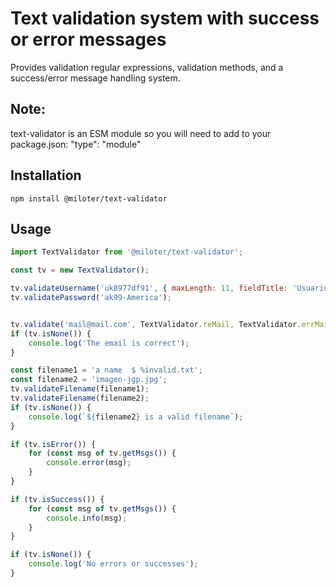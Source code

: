 # Text validation system with success or error messages
Provides validation regular expressions, validation methods, and a success/error message handling system.

## Note:
text-validator is an ESM module so you will need to add to your package.json: "type": "module"

## Installation
```bash/powershell
npm install @miloter/text-validator
```

## Usage
```js
import TextValidator from '@miloter/text-validator';

const tv = new TextValidator();

tv.validateUsername('uk8977df91', { maxLength: 11, fieldTitle: 'Usuario' });    
tv.validatePassword('ak99-America');


tv.validate('mail@mail.com', TextValidator.reMail, TextValidator.errMail);
if (tv.isNone()) {
    console.log('The email is correct');
}

const filename1 = 'a name  $ %invalid.txt';
const filename2 = 'imagen-jgp.jpg';
tv.validateFilename(filename1);
tv.validateFilename(filename2);
if (tv.isNone()) {
    console.log(`${filename2} is a valid filename`);
}

if (tv.isError()) {
    for (const msg of tv.getMsgs()) {
        console.error(msg);
    }
}

if (tv.isSuccess()) {
    for (const msg of tv.getMsgs()) {
        console.info(msg);
    }
}

if (tv.isNone()) {
    console.log('No errors or successes');
}
```

